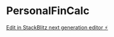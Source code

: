 # PersonalFinCalc

[Edit in StackBlitz next generation editor ⚡️](https://stackblitz.com/~/github.com/Chris-June/PersonalFinCalc)
